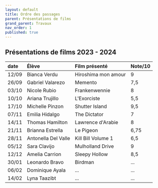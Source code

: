 ```yaml
---
layout: default
title: Ordre des passages
parent: Présentations de films
grand_parent: Travaux
nav_order: 1
published: true
---
```

## Présentations de films 2023 - 2024

| date | Élève        | Film présenté        | Note/10 |
|:-------------|:-------------|:------------------|:------|
| 12/09 | Bianca Verdu | Hiroshima mon amour | 9  |
| 26/09 | Gabriel Valarezo | Memento | 7,5  |
| 03/10 | Nicole Rubio | Frankenwennie | 8  |
| 10/10 | Ariana Trujillo | L'Exorciste | 5,5  |
| 17/10 | Michelle Pinzon | Shutter Island | 9,5  |
| 07/11 | Emilia Hidalgo | The Dictator | 7  |
| 14/11 | Thomas Hamilton | Lawrence d'Arabie | 8  |
| 21/11 | Brianna Estrella | Le Pigeon | 6,75  |
| 28/11 | Antonella Del Valle | Kill Bill Volume 1 | 6,5  |
| 05/12 | Sara Clavijo | Mulholland Drive | 9  |
| 12/12 | Amelia Carrion | Sleepy Hollow | 8,5  |
| 30/01 | Leonardo Bravo | Birdman | ...  |
| 06/02 | Dominique Ayala | ... | ...  |
| 14/02 | Lyna Taazibt | ... | ...  |